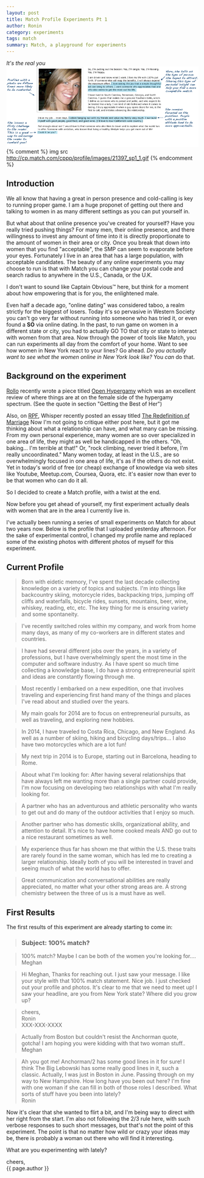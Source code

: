 ```yaml
---
layout: post
title: Match Profile Experiments Pt 1
author: Ronin
category: experiments 
tags: match
summary: Match, a playground for experiments
---
```


_It's the real you_
![](/public/sample-match-profile-aug-2014.gif?raw=true)
{% comment %}
img src http://cp.match.com/cppp/profile/images/21397_sp1_1.gif
{% endcomment %}

## Introduction

We all know that having a great in person presence and cold-calling is key to running proper game. I am a huge 
proponet of getting out there and talking to women in as many different settings as you can put yourself in.  

But what about that online presence you've created for yourself? Have you really tried pushing things? For many men,
their online presence, and there willingness to invest any amount of time into it is directly proportionate 
to the amount of women in their area or city. Once you break that down into women that you find "acceptable", 
the SMP can seem to evaporate before your eyes. Fortunately I live in an area that has a large population, with 
acceptable candidates. The beauty of any online experiments you may choose to run is that with Match 
you can change your postal code and search radius to anywhere in the U.S., Canada, or the U.K.  


I don't want to sound like Captain Obvious™ here, but think for a moment about how empowering that is for you, 
the enlightened male.  

Even half a decade ago, "online dating" was considered taboo, a realm strictly for the biggest of losers. 
Today it's so pervasive in Western Society you can't go very far without running into someone who has tried it, 
or even found a **SO** via online dating. In the past, to run game on women in a different state or city, you had to 
actually GO TO that city or state to interact with women from that area. Now through the power of tools like Match, 
you can run experiments all day from the comfort of your home. Want to see how women in New York react to your lines? 
Go ahead. _Do you actually want to see what the women online in New York look like?_ You _can_ do that.  


## Background on the experiment

[Rollo](http://therationalmale.com/) recently wrote a piece titled 
[Open Hypergamy](http://therationalmale.com/2014/08/07/open-hypergamy/) 
which was an excellent review of where things are at on the female side of the hypergamy spectrum.
(See the quote in section "Getting the Best of Her")

Also, on [RPF](http://www.reddit.com/r/TheRedPill), Whisper recently posted an essay titled 
[The Redefinition of Marriage](http://www.reddit.com/r/TheRedPill/comments/2d9k75/the_redefinition_of_marriage/)
Now I'm not going to critique either post here, but it got me thinking about what a relationship can have, and what 
many can be missing. From my own personal experience, many women are so over specialized in one area of life, they might as 
well be handicapped in the others. "Oh, baking... I'm terrible at that!" Or, "rock climbing, never tried it before, I'm really 
uncoordinated." Many women today, at least in the U.S., are so overwhelmingly focused in one area of life, it's as if the others do not exist.
Yet in today's world of free (or cheap) exchange of knowledge via web sites like Youtube, Meetup.com, Coursea, Quora, etc. it's easier now 
than ever to be that women who can do it all.

So I decided to create a Match profile, with a twist at the end.

Now before you get ahead of yourself, my first experiment actually deals with women that are in the area I currently live in.

I've actually been running a series of small experiments on Match for about two years now. 
Below is the profile that I uploaded yesterday afternoon. For the sake of experimental control, 
I changed my profile name and replaced some of the existing photos with different photos of myself for this experiment.

## Current Profile

>Born with eidetic memory, I've spent the last decade collecting knowledge on a variety of topics and subjects.
>I'm into things like backcountry skiing, motorcycle rides, backpacking trips, jumping off cliffs and waterfalls, bicycle rides, sunsets, mountains, beer, wine, whiskey, 
>reading, etc, etc. The key thing for me is ensuring variety and some spontaneity.

>I've recently switched roles within my company, and work from home many days, as many of my co-workers are in different states and countries.

>I have had several different jobs over the years, in a variety of professions, but I have overwhelmingly spent the most time in the computer and software industry. As I have spent so much time 
>collecting a knowledge base, I do have a strong entrepreneurial spirit and ideas are constantly flowing through me.

>Most recently I embarked on a new expedition, one that involves traveling and experiencing first hand many of the things and places I've read about and studied over the years.

>My main goals for 2014 are to focus on entrepreneurial pursuits, as well as traveling, and exploring new hobbies.

>In 2014, I have traveled to Costa Rica, Chicago, and New England. As well as a number of skiing, hiking and bicycling days/trips... I also have two motorcycles which are a lot fun!

>My next trip in 2014 is to Europe, starting out in Barcelona, heading to Rome.

>About what I'm looking for:
>After having several relationships that have always left me wanting more than a single partner could provide, I'm now focusing on developing two relationships with what I'm really looking for.

>A partner who has an adventurous and athletic personality who wants to get out and do many of the outdoor activities that I enjoy so much.

>Another partner who has domestic skills, organizational ability, and attention to detail. It's nice to have home cooked meals AND go out to a nice restaurant sometimes as well.

>My experience thus far has shown me that within the U.S. these traits are rarely found in the same woman, which has led me to creating a larger relationship. 
>Ideally both of you will be interested in travel and seeing much of what the world has to offer.

>Great communication and conversational abilities are really appreciated, no matter what your other strong areas are. A strong chemistry between the three of us is a must have as well.

## First Results 

The first results of this experiment are already starting to come in:

> ### Subject: 100% match?

>100% match? Maybe I can be both of the women you're looking for....
>Meghan


>Hi Meghan,
>Thanks for reaching out. I just saw your message. I like your style with that 100% match statement. 
>Nice job. I just checked out your profile and photos. It's clear to me that we need to meet up! 
>I saw your headline, are you from New York state? Where did you grow up?  

>cheers,  
>Ronin  
>XXX-XXX-XXXX  

>Actually from Boston but couldn't resist the Anchorman quote, gotcha! I am hoping you were kidding with that two woman stuff..
>Meghan


>Ah you got me! Anchorman/2 has some good lines in it for sure! I think The Big Lebowski has some really good lines in it, such a classic.
>Actually, I was just in Boston in June. Passing through on my way to New Hampshire. How long have you been out here?
>I'm fine with one woman if she can fill in both of those roles I described. What sorts of stuff have you been into lately?  
>Ronin


Now it's clear that she wanted to flirt a bit, and I'm being way to direct with her right from the start. I'm also not following the 2/3 rule here, 
with such verbose responses to such short messages, but that's not the point of this experiment. The point is that no matter how wild or crazy 
your ideas may be, there is probably a woman out there who will find it interesting.

What are you experimenting with lately?

cheers,  
{{ page.author }}
